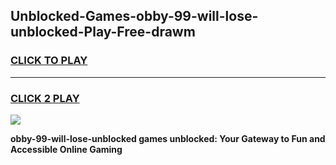 
## Unblocked-Games-obby-99-will-lose-unblocked-Play-Free-drawm
<h3>
<a href="https://premium76.site?title=obby-99-will-lose-unblocked&ref=23A">CLICK TO PLAY</a></h3>
<hr>

<h3>
<a href="https://premium76.site?title=obby-99-will-lose-unblocked&ref=23A">CLICK 2 PLAY</a>
  
</h3>

<a href="https://premium76.site?title=obby-99-will-lose-unblocked&ref=23A"><img src="https://clearcache.store/games.png"></a>


**obby-99-will-lose-unblocked games unblocked: Your Gateway to Fun and Accessible Online Gaming**

